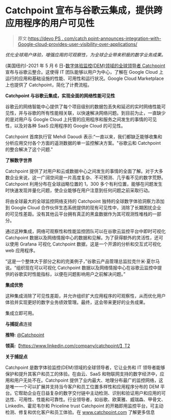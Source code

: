 # Catchpoint 宣布与谷歌云集成，提供跨应用程序的用户可见性

> 原文:[https://devo PS . com/catch point-announces-integration-with-Google-cloud-provides-user-visibility-over-applications/](https://devops.com/catchpoint-announces-integration-with-google-cloud-provides-user-visibility-across-applications/)

*优化全球用户体验，增强应用的可观察性，为全球企业带来积极的数字业务成果。*

(美国纽约)-2021 年 5 月 6 日-[数字体验监控(DEM)领域的全球领导者 Catchpoint](https://www.catchpoint.com/) 宣布与谷歌云整合。这使得 IT 团队能够以用户为中心，了解在 Google Cloud 上运行的应用和基础设施的性能、可用性和运行状况。Google Cloud Marketplace 上也提供了 Catchpoint，简化了计费流程。

**Catchpoint 与谷歌云集成，实现全面的网络性能可见性**

谷歌云的网络智能中心提供了每个项目级别的数据包丢失和延迟的实时网络性能可见性，并与谷歌的所有性能相关联，以快速解决网络问题。到目前为止，一直缺少的是对用户与 Google Cloud 上托管的应用程序和服务之间发生的事情的可见性，以及对各种 SaaS 应用程序的 Google Cloud 的可见性。

Catchpoint 首席执行官 Mehdi Daoudi 表示:“一直以来，我们都缺乏能够收集和分析应用交付各个方面的遥测数据的单一监控解决方案。"谷歌云和 Catchpoint 的整合解决了这个问题."

**了解数字世界**

Catchpoint 提供了对用户和云或数据中心之间发生的事情的全面了解。对于大多数企业来说，这一广阔空间是一片高度复杂、不可预测、几乎看不见的数字荒野。Catchpoint 利用分布在全球战略位置的 1，300 多个有利位置，能够在问题发生时快速发现并量化问题，使企业能够在用户注意到任何问题之前采取行动。

将由全球最大的全球监控网络支持的 Catchpoint 独特的全球数字体验洞察力添加到 Google Cloud 合作伙伴生态系统提供的现有可见性中，消除了长期困扰企业的可见性差距。没有其他云平台拥有真正的黑盒数据作为其可观测性堆栈的一部分。

通过这种集成，网络可观察性和性能监控团队可以在谷歌云监控平台中即时可视化 Catchpoint 数据以及网络情报中心的数据和见解。为了获得额外的灵活性，还可以使用 Grafana 可视化 Catchpoint 数据，这是一个开源的分析和交互式可视化 web 应用程序。

“这是一个整体大于部分之和的完美例子，”谷歌云产品管理总监拉克什米·夏尔马说。“组织现在可以可视化 Catchpoint 数据以及网络情报中心在谷歌云监控中提供的谷歌实时性能指标，以便在问题影响用户之前解决问题。”

**集成优势**

这种集成消除了可见性差距，并允许组织扩大应用程序的可观察性，从而优化用户体验并实现更好的数字业务绩效管理。最终，这会带来更好的业务成果。

集成立即可用。

**与捕捉点**连接

**推特:** [@Catchpoint](https://twitter.com/Catchpoint)

**领英:**【https://www.linkedin.com/company/catchpoint/】T2

**关于捕捉点**

Catchpoint 是数字体验监控(DEM)领域的全球领导者，它让业务和 IT 领导者能够保护和提升其客户和员工的体验。在由云、SaaS 和物联网支持的数字经济中，应用和用户无处不在。Catchpoint 提供了业内最大、地理分布最广的监控网络，这是唯一一个可以扩展并支持当今客户和员工位置多样性和应用程序分布的 DEM 平台。它帮助企业在日益复杂的数字交付链中主动检测、识别和验证用户和应用的可达性、可用性、性能和可靠性。行业领导者，如谷歌、欧莱雅、威瑞森、甲骨文、LinkedIn、霍尼韦尔和 Priceline trust Catchpoint 的开箱即用监控平台，可主动检测、修复和优化客户和员工体验。在 www.catchpoint.com 了解更多信息